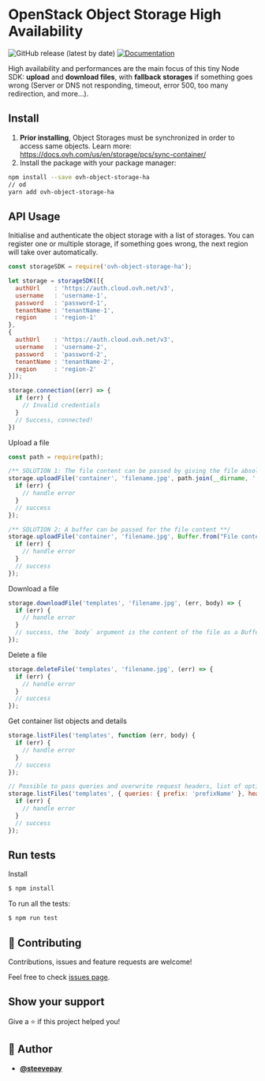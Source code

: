 # OpenStack Object Storage High Availability
![GitHub release (latest by date)](https://img.shields.io/github/v/release/carboneio/ovh-object-storage-ha?style=for-the-badge)
[![Documentation](https://img.shields.io/badge/documentation-yes-brightgreen.svg?style=for-the-badge)](#api-usage)

High availability and performances are the main focus of this tiny Node SDK: **upload** and **download files**, with __fallback storages__ if something goes wrong (Server or DNS not responding, timeout, error 500, too many redirection, and more...).

## Install

1. **Prior installing**, Object Storages must be synchronized in order to access same objects. Learn more: https://docs.ovh.com/us/en/storage/pcs/sync-container/
2. Install the package with your package manager:

```sh
npm install --save ovh-object-storage-ha
// od
yarn add ovh-object-storage-ha
```
## API Usage

Initialise and authenticate the object storage with a list of storages. You can register one or multiple storage, if something goes wrong, the next region will take over automatically.
```js
const storageSDK = require('ovh-object-storage-ha');

let storage = storageSDK([{
  authUrl    : 'https://auth.cloud.ovh.net/v3',
  username   : 'username-1',
  password   : 'password-1',
  tenantName : 'tenantName-1',
  region     : 'region-1'
},
{
  authUrl    : 'https://auth.cloud.ovh.net/v3',
  username   : 'username-2',
  password   : 'password-2',
  tenantName : 'tenantName-2',
  region     : 'region-2'
}]);

storage.connection((err) => {
  if (err) {
    // Invalid credentials
  }
  // Success, connected!
})
```
Upload a file
```js
const path = require(path);

/** SOLUTION 1: The file content can be passed by giving the file absolute path **/
storage.uploadFile('container', 'filename.jpg', path.join(__dirname, './assets/file.txt'), (err) => {
  if (err) {
    // handle error
  }
  // success
});

/** SOLUTION 2: A buffer can be passed for the file content **/
storage.uploadFile('container', 'filename.jpg', Buffer.from("File content"), (err) => {
  if (err) {
    // handle error
  }
  // success
});
```
Download a file
```js
storage.downloadFile('templates', 'filename.jpg', (err, body) => {
  if (err) {
    // handle error
  }
  // success, the `body` argument is the content of the file as a Buffer
});
```

Delete a file
```js
storage.deleteFile('templates', 'filename.jpg', (err) => {
  if (err) {
    // handle error
  }
  // success
});
```

Get container list objects and details
```js
storage.listFiles('templates', function (err, body) {
  if (err) {
    // handle error
  }
  // success
});

// Possible to pass queries and overwrite request headers, list of options: https://docs.openstack.org/api-ref/object-store/?expanded=show-container-details-and-list-objects-detail#show-container-details-and-list-objects
storage.listFiles('templates', { queries: { prefix: 'prefixName' }, headers: { Accept: 'application/xml' } }, function (err, body) {
  if (err) {
    // handle error
  }
  // success
});
```

## Run tests

Install

```bash
$ npm install
```

To run all the tests:

```bash
$ npm run test
```

## 🤝 Contributing

Contributions, issues and feature requests are welcome!

Feel free to check [issues page](https://github.com/carboneio/ovh-object-storage-ha/issues).

## Show your support

Give a ⭐️ if this project helped you!

## 👤 Author

- [**@steevepay**](https://github.com/steevepay)
